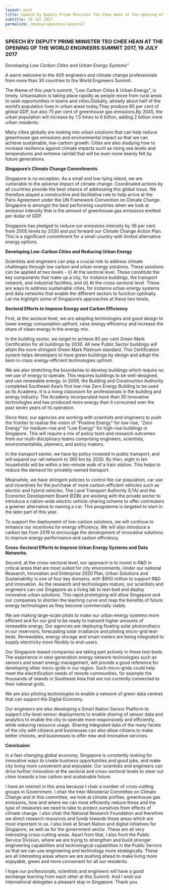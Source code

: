 ```yaml
---
layout: post
title: Speech by Deputy Prime Minister Teo Chee Hean at the opening of the World Engineers Summit 2017, 19 July 2017
subtitle: 19 Jul 2017
permalink: /media/speeches/speech22
---
```


### SPEECH BY DEPUTY PRIME MINISTER TEO CHEE HEAN AT THE OPENING OF THE WORLD ENGINEERS SUMMIT 2017, 19 JULY 2017

*Developing Low Carbon Cities and Urban Energy Systems”*

A warm welcome to the 400 engineers and climate change professionals from more than 30 countries to the World Engineers Summit.  

The theme of this year’s summit, “Low Carbon Cities & Urban Energy”, is timely. Urbanisation is taking place rapidly as people move from rural areas to seek opportunities in towns and cities.Globally, already about half of the world’s population lives in urban areas today.They produce 80 per cent of global GDP, but also 75 per cent of greenhouse gas emissions.By 2045, the urban population will increase by 1.5 times to 6 billion, adding 2 billion more urban residents.     

Many cities globally are looking into urban solutions that can help reduce greenhouse gas emissions and environmental impact so that we can achieve sustainable, low-carbon growth. Cities are also studying how to increase resilience against climate impacts such as rising sea levels and temperatures and extreme rainfall that will be even more keenly felt by future generations. 

**Singapore’s Climate Change Commitments**

Singapore is no exception. As a small and low-lying island, we are vulnerable to the adverse impact of climate change. Coordinated actions by all countries provide the best chance of addressing this global issue. We therefore played a constructive and facilitative role to help arrive at the Paris Agreement under the UN Framework Convention on Climate Change. Singapore is amongst the best performing countries when we look at emission intensity that is the amount of greenhouse gas emissions emitted per dollar of GDP. 

Singapore has pledged to reduce our emissions intensity by 36 per cent from 2005 levels by 2030 and put forward our Climate Change Action Plan. This is a significant commitment for a small country with limited alternative energy options. 

**Developing Low-Carbon Cities and Reducing Urban Energy**

Scientists and engineers can play a crucial role to address climate challenges through low carbon and urban energy solutions. These solutions can be applied at two levels - (i) At the sectoral level. These constitute the key components that make up a city, for instance buildings, the transport network, and industrial facilities; and (ii) At the cross-sectoral level. These are ways to address sustainable cities, for instance urban energy systems and data networks that enable the different sectors to function optimally.  Let me highlight some of Singapore’s approaches at these two levels.

**Sectoral Efforts to Improve Energy and Carbon Efficiency**

First, at the sectoral level, we are adopting technologies and good design to lower energy consumption upfront, raise energy efficiency and increase the share of clean energy in the energy mix. 

In the building sector, we target to achieve 80 per cent Green Mark Certification for all buildings by 2030. All new Public Sector buildings will attain the more stringent Green Mark Platinum standard. This Certification system helps developers to have green buildings by design and adopt the best-in-class energy-efficient technologies upfront. 

We are also stretching the boundaries to develop buildings which require no net use of energy to operate. This requires buildings to be well-designed, and use renewable energy. In 2009, the Building and Construction Authority completed Southeast Asia’s first low-rise Zero Energy Building to be used as its Academy. It is a living classroom for professionals in the building and energy industry. The Academy incorporated more than 30 innovative technologies and has produced more energy than it consumed over the past seven years of its operation.

Since then, our agencies are working with scientists and engineers to push the frontier to realise the vision of “Positive Energy” for low-rise, “Zero Energy” for medium-rise and “Low Energy” for high-rise buildings in Singapore. This will require a mix of policy tools and research outcomes from our multi-disciplinary teams comprising engineers, scientists, environmentalists, planners, and policy makers.  

In the transport sector, we have by policy invested in public transport, and will expand our rail network to 360 km by 2030. By then, eight in ten households will be within a ten-minute walk of a train station. This helps to reduce the demand for privately-owned transport.

Meanwhile, we have stringent policies to control the car population, car use and incentives for the purchase of more carbon-efficient vehicles such as electric and hybrid vehicles. The Land Transport Authority (LTA) and the Economic Development Board (EDB) are working with the private sector to introduce a nation-wide electric vehicle-sharing scheme to offer commuters a greener alternative to owning a car. This programme is targeted to start in the later part of this year.  

To support the deployment of low-carbon solutions, we will continue to enhance our incentives for energy efficiency. We will also introduce a carbon tax from 2019 to encourage the development of innovative solutions to improve energy performance and carbon efficiency. 

**Cross-Sectoral Efforts to Improve Urban Energy Systems and Data Networks**

Second, at the cross-sectoral level, our approach is to invest in R&D in critical areas that are most suited for city environments. Under our national Research, Innovation and Enterprise 2020 Plan, Urban Solutions and Sustainability is one of four key domains, with $900 million to support R&D and innovation. As the research and technologies mature, our scientists and engineers can use Singapore as a living lab to test-bed and deploy innovative urban solutions. This rapid prototyping will allow Singapore and our companies to shorten the learning curve and reap the benefits of future energy technologies as they become commercially viable. 

We are making large-scale pilots to make our urban energy systems more efficient and for our grid to be ready to transmit higher amounts of renewable energy. Our agencies are deploying floating solar photovoltaics in our reservoirs, forecasting solar irradiance and piloting micro-grid test-beds. Renewables, energy storage and smart meters are being integrated to supply electricity more flexibly to end-users. 

Our Singapore-based companies are taking part actively in these test-beds. The experience in next-generation energy network technologies such as sensors and smart energy management, will provide a good reference for developing other micro-grids in our region. Such micro-grids could help meet the electrification needs of remote communities, for example the thousands of islands in Southeast Asia that are not currently connected to their national grids.  

We are also piloting technologies to enable a network of green data centres that can support the Digital Economy. 

Our engineers are also developing a Smart Nation Sensor Platform to support city-level sensor deployments to enable sharing of sensor data and analytics to enable the city to operate more responsively and efficiently, while reducing resource usage.  Sharing integrated data of the many facets of the city with citizens and businesses can also allow citizens to make better choices, and businesses to offer new and innovative services.  

**Conclusion**

In a fast-changing global economy, Singapore is constantly looking for innovative ways to create business opportunities and good jobs, and make city living more convenient and enjoyable. Our scientists and engineers can drive further innovation at the sectoral and cross-sectoral levels to steer our cities towards a low carbon and sustainable future.

I have an interest in this area because I chair a number of cross-cutting groups in Government. I chair the Inter-Ministerial Committee on Climate Change and in this committee, we look at climate profiles, greenhouse gas emissions, how and where we can most efficiently reduce these and the type of measures we need to take to protect ourselves from effects of climate change. I also chair the National Research Foundation and therefore we direct research resources and funds towards those areas which are most important to us. I also look at Smart Nation and digital initiatives for Singapore, as well as for the government sector. These are all very interesting cross-cutting areas. Apart from that, I also front the Public Service Division, where we are trying to strengthen and build stronger engineering capabilities and technological capabilities in the Public Service so that we can use engineering and technology more strategically. These are all interesting areas where we are pushing ahead to make living more enjoyable, green and more convenient for all our residents. 

I hope our professionals, scientists and engineers will have a good exchange learning from each other at this Summit. And I wish our international delegates a pleasant stay in Singapore. Thank you.